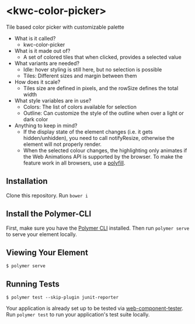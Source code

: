 # \<kwc-color-picker\>

Tile based color picker with customizable palette

 - What is it called?
     - kwc-color-picker
 - What is it made out of?
     - A set of colored tiles that when clicked, provides a selected value
 - What variants are needed?
     - Idle: hover styling is still here, but no selection is possible
     - Tiles: Different sizes and margin between them
 - How does it scale?
     - Tiles size are defined in pixels, and the rowSize defines the total width
 - What style variables are in use?
     - Colors: The list of colors available for selection
     - Outline: Can customize the style of the outline when over a light or dark color
- Anything to keep in mind?
     - If the display state of the element changes (i.e. it gets hidden/unhidden), you need to call notifyResize, otherwise the element will not properly render.
     - When the selected colour changes, the highlighting only animates if the Web Animations API is supported by the browser. To make the feature work in all browsers, use a [polyfill](https://github.com/web-animations/web-animations-js).

## Installation
Clone this repository.
Run `bower i`

## Install the Polymer-CLI

First, make sure you have the [Polymer CLI](https://www.npmjs.com/package/polymer-cli) installed. Then run `polymer serve` to serve your element locally.

## Viewing Your Element

```
$ polymer serve
```

## Running Tests

```
$ polymer test --skip-plugin junit-reporter
```

Your application is already set up to be tested via [web-component-tester](https://github.com/Polymer/web-component-tester). Run `polymer test` to run your application's test suite locally.
